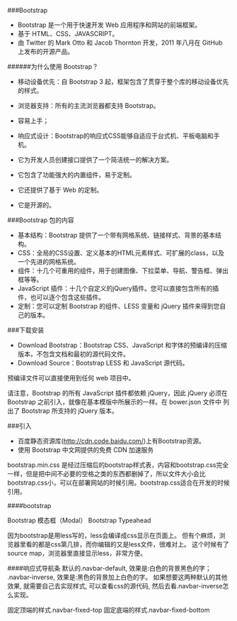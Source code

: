 ###Bootstrap
- Bootstrap 是一个用于快速开发 Web 应用程序和网站的前端框架。
- 基于 HTML、CSS、JAVASCRIPT。
- 由 Twitter 的 Mark Otto 和 Jacob Thornton 开发，2011 年八月在 GitHub 上发布的开源产品。

######为什么使用 Bootstrap？
- 移动设备优先：自 Bootstrap 3 起，框架包含了贯穿于整个库的移动设备优先的样式。
- 浏览器支持：所有的主流浏览器都支持 Bootstrap。
- 容易上手；
- 响应式设计：Bootstrap的响应式CSS能够自适应于台式机、平板电脑和手机。

- 它为开发人员创建接口提供了一个简洁统一的解决方案。
- 它包含了功能强大的内置组件，易于定制。
- 它还提供了基于 Web 的定制。
- 它是开源的。

###Bootstrap 包的内容
- 基本结构：Bootstrap 提供了一个带有网格系统、链接样式、背景的基本结构。
- CSS：全局的CSS设置、定义基本的HTML元素样式、可扩展的class，以及一个先进的网格系统。
- 组件：十几个可重用的组件，用于创建图像、下拉菜单、导航、警告框、弹出框等等。
- JavaScript 插件：十几个自定义的jQuery插件。您可以直接包含所有的插件，也可以逐个包含这些插件。
- 定制：您可以定制 Bootstrap 的组件、LESS 变量和 jQuery 插件来得到您自己的版本。

###下载安装
- Download Bootstrap：Bootstrap CSS、JavaScript 和字体的预编译的压缩版本，不包含文档和最初的源代码文件。
- Download Source：Bootstrap LESS 和 JavaScript 源代码。

预编译文件可以直接使用到任何 web 项目中。

请注意，Bootstrap 的所有 JavaScript 插件都依赖 jQuery，因此 jQuery 必须在 Bootstrap 之前引入，就像在基本模版中所展示的一样。在 bower.json 文件中 列出了 Bootstrap 所支持的 jQuery 版本。

###引入
- 百度静态资源库(http://cdn.code.baidu.com/)上有Bootstrap资源。
- 使用 Bootstrap 中文网提供的免费 CDN 加速服务
<!-- 最新的Bootstrap CSS 文件 -->
<link rel="stylesheet" href="//cdn.bootcss.com/bootstrap/3.3.5/css/bootstrap.min.css">
<!-- Bootstrap主题文件（一般不用引入） -->
<link rel="stylesheet" href="//cdn.bootcss.com/bootstrap/3.3.5/css/bootstrap-theme.min.css">
<!-- jQuery，务必在bootstrap.min.js 之前引入 -->
<script src="//cdn.bootcss.com/jquery/1.11.3/jquery.min.js"></script>
<!-- 最新的Bootstrap js 文件 -->
<script src="//cdn.bootcss.com/bootstrap/3.3.5/js/bootstrap.min.js"></script>

bootstrap.min.css  是经过压缩后的bootstrap样式表，内容和bootstrap.css完全一样，但是把中间不必要的空格之类的东西都删掉了，所以文件大小会比bootstrap.css小，可以在部署网站的时候引用。bootstrap.css适合在开发的时候引用。

####bootstrap

Bootstrap 模态框（Modal）
Bootstrap Typeahead


因为bootstrap是用less写的，less会编译成css显示在页面上。
但有个麻烦，浏览器里看的都是css第几排，而你编辑的又是less文件，很难对上。
这个时候有了source map，浏览器里直接显示less，非常方便。

####响应式导航条
默认的.navbar-default, 效果是:白色的背景黑色的字；
.navbar-inverse, 效果是:黑色的背景加上白色的字。
如果想要这两种默认的其他效果, 就需要自己去实现样式, 可以查看css的源代码, 然后去看.navbar-inverse怎么实现。

固定顶端的样式.navbar-fixed-top
固定底端的样式.navbar-fixed-bottom
